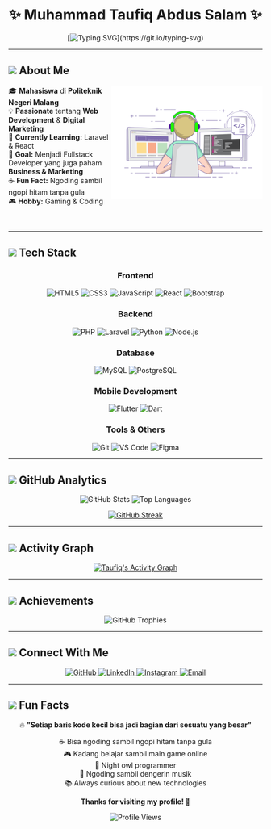 # <div align="center">✨ Muhammad Taufiq Abdus Salam ✨</div>

<div align="center">
  
[![Typing SVG](https://readme-typing-svg.demolab.com?font=Fira+Code&size=22&duration=3000&pause=1000&color=00D4FF&center=true&vCenter=true&width=500&lines=Fullstack+Web+Developer+%F0%9F%92%BB;Digital+Marketing+Enthusiast+%F0%9F%93%88;)](https://git.io/typing-svg)

</div>

---

## <img src="https://media.giphy.com/media/iY8CRBdQXODJSCERIr/giphy.gif" width="35"> About Me

<img align="right" alt="Coding" width="300" src="https://raw.githubusercontent.com/devSouvik/devSouvik/master/gif3.gif">

🎓 **Mahasiswa** di **Politeknik Negeri Malang**  
💡 **Passionate** tentang **Web Development** & **Digital Marketing**  
📖 **Currently Learning:** Laravel & React  
🎯 **Goal:** Menjadi Fullstack Developer yang juga paham **Business & Marketing**  
☕ **Fun Fact:** Ngoding sambil ngopi hitam tanpa gula  
🎮 **Hobby:** Gaming & Coding

<br clear="both">

---

## <img src="https://media.giphy.com/media/WUlplcMpOCEmTGBtBW/giphy.gif" width="30"> Tech Stack

<div align="center">
  
### Frontend
![HTML5](https://img.shields.io/badge/HTML5-E34F26?style=for-the-badge&logo=html5&logoColor=white)
![CSS3](https://img.shields.io/badge/CSS3-1572B6?style=for-the-badge&logo=css3&logoColor=white)
![JavaScript](https://img.shields.io/badge/JavaScript-F7DF1E?style=for-the-badge&logo=javascript&logoColor=black)
![React](https://img.shields.io/badge/React-20232A?style=for-the-badge&logo=react&logoColor=61DAFB)
![Bootstrap](https://img.shields.io/badge/Bootstrap-563D7C?style=for-the-badge&logo=bootstrap&logoColor=white)

### Backend
![PHP](https://img.shields.io/badge/PHP-777BB4?style=for-the-badge&logo=php&logoColor=white)
![Laravel](https://img.shields.io/badge/Laravel-FF2D20?style=for-the-badge&logo=laravel&logoColor=white)
![Python](https://img.shields.io/badge/Python-3776AB?style=for-the-badge&logo=python&logoColor=white)
![Node.js](https://img.shields.io/badge/Node.js-43853D?style=for-the-badge&logo=node.js&logoColor=white)

### Database
![MySQL](https://img.shields.io/badge/MySQL-005C84?style=for-the-badge&logo=mysql&logoColor=white)
![PostgreSQL](https://img.shields.io/badge/PostgreSQL-316192?style=for-the-badge&logo=postgresql&logoColor=white)

### Mobile Development
![Flutter](https://img.shields.io/badge/Flutter-02569B?style=for-the-badge&logo=flutter&logoColor=white)
![Dart](https://img.shields.io/badge/Dart-0175C2?style=for-the-badge&logo=dart&logoColor=white)

### Tools & Others
![Git](https://img.shields.io/badge/Git-F05032?style=for-the-badge&logo=git&logoColor=white)
![VS Code](https://img.shields.io/badge/VS_Code-0078D4?style=for-the-badge&logo=visual%20studio%20code&logoColor=white)
![Figma](https://img.shields.io/badge/Figma-F24E1E?style=for-the-badge&logo=figma&logoColor=white)

</div>

---

## <img src="https://media.giphy.com/media/ZDX7lKJ3b3fXO/giphy.gif" width="30"> GitHub Analytics

<div align="center">
  
<img height="180em" src="https://github-readme-stats.vercel.app/api?username=MuhammadTaufiqAbdusSalam&show_icons=true&count_private=true&hide_border=true&title_color=00D4FF&icon_color=00D4FF&text_color=c9d1d9&bg_color=0d1117" alt="GitHub Stats" />
<img height="180em" src="https://github-readme-stats.vercel.app/api/top-langs/?username=MuhammadTaufiqAbdusSalam&layout=compact&hide_border=true&title_color=00D4FF&text_color=c9d1d9&bg_color=0d1117" alt="Top Languages" />

</div>

<div align="center">
  
[![GitHub Streak](https://streak-stats.demolab.com?user=MuhammadTaufiqAbdusSalam&theme=tokyonight&hide_border=true&date_format=M%20j%5B%2C%20Y%5D)](https://git.io/streak-stats)

</div>

---

## <img src="https://media.giphy.com/media/xT9IgzoKnwFNmISR8I/giphy.gif" width="30"> Activity Graph

<div align="center">
  
[![Taufiq's Activity Graph](https://github-readme-activity-graph.vercel.app/graph?username=MuhammadTaufiqAbdusSalam&custom_title=Muhammad%20Taufiq's%20GitHub%20Activity%20Graph&bg_color=0D1117&color=00D4FF&line=00D4FF&point=00D4FF&area_color=00D4FF&title_color=00D4FF&area=true)](https://github.com/ashutosh00710/github-readme-activity-graph)

</div>

---

## <img src="https://media.giphy.com/media/j2pOGeGYKe2xCCKwfi/giphy.gif" width="30"> Achievements

<div align="center">
  
<img src="https://github-profile-trophy.vercel.app/?username=MuhammadTaufiqAbdusSalam&theme=tokyonight&no-frame=true&margin-w=10&margin-h=10&column=4" alt="GitHub Trophies" />

</div>

---

## <img src="https://media.giphy.com/media/LnQjpWaON8nhr21vNW/giphy.gif" width="30"> Connect With Me

<div align="center">
  
<a href="https://github.com/MuhammadTaufiqAbdusSalam" target="_blank">
  <img src="https://img.shields.io/badge/GitHub-100000?style=for-the-badge&logo=github&logoColor=white" alt="GitHub"/>
</a>
<a href="https://linkedin.com/in/muhammadtaufiqabdussalam" target="_blank">
  <img src="https://img.shields.io/badge/LinkedIn-0077B5?style=for-the-badge&logo=linkedin&logoColor=white" alt="LinkedIn"/>
</a>
<a href="https://instagram.com/taufiq_salam" target="_blank">
  <img src="https://img.shields.io/badge/Instagram-E4405F?style=for-the-badge&logo=instagram&logoColor=white" alt="Instagram"/>
</a>
<a href="mailto:taufiq@example.com" target="_blank">
  <img src="https://img.shields.io/badge/Email-D14836?style=for-the-badge&logo=gmail&logoColor=white" alt="Email"/>
</a>

</div>

---

## <img src="https://media.giphy.com/media/ObNTw8Uzwy6KQ/giphy.gif" width="30"> Fun Facts

<div align="center">
  
🔥 **"Setiap baris kode kecil bisa jadi bagian dari sesuatu yang besar"**

☕ Bisa ngoding sambil ngopi hitam tanpa gula  
🎮 Kadang belajar sambil main game online  
🌙 Night owl programmer  
🎵 Ngoding sambil dengerin musik  
📚 Always curious about new technologies  

</div>

<div align="center">

**Thanks for visiting my profile! 🚀**

<img src="https://komarev.com/ghpvc/?username=MuhammadTaufiqAbdusSalam&style=for-the-badge&color=00D4FF" alt="Profile Views" />

</div>
